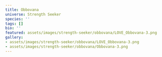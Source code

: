 ```yaml
---
title: Obbovana
universe: Strength Seeker
species: ''
tags: []
bio: ''
featured: assets/images/strength-seeker/obbovana/LOVE_Obbovana-3.png
gallery:
- assets/images/strength-seeker/obbovana/LOVE_Obbovana-3.png
- assets/images/strength-seeker/obbovana/Obbovana-3.png
---
```

